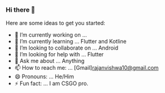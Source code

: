### Hi there 👋

Here are some ideas to get you started:

- 🔭 I’m currently working on ...
- 🌱 I’m currently learning ... Flutter and Kotline
- 👯 I’m looking to collaborate on ... Android
- 🤔 I’m looking for help with ... Flutter
- 💬 Ask me about ... Anything
- 📫 How to reach me: ... [Gmail]rajanvishwa10@gmail.com
- 😄 Pronouns: ... He/Him
- ⚡ Fun fact: ... I am CSGO pro.

